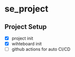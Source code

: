 # se_project

## Project Setup

- [x] project init
- [x] wihteboard init
- [ ] github actions for auto CI/CD
